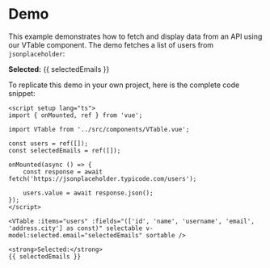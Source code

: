 # Demo

This example demonstrates how to fetch and display data from an API using our VTable component. The demo fetches a list of users from `jsonplaceholder`:

<script setup lang="ts">
    import { onMounted, ref } from 'vue';
    
    import VTable from '../src/components/VTable.vue';

    const users = ref([]);
    const selectedEmails = ref([]);

    onMounted(async () => {
        const response = await fetch('https://jsonplaceholder.typicode.com/users');

        users.value = await response.json();
    });
</script>

<VTable
    :items="users"
    :fields="['id', 'name', 'username', 'email', 'address.city']"
    selectable
    v-model:selected.email="selectedEmails"
    sortable
/>

<strong>Selected:</strong> {{ selectedEmails }}

To replicate this demo in your own project, here is the complete code snippet:

```vue
<script setup lang="ts">
import { onMounted, ref } from 'vue';

import VTable from '../src/components/VTable.vue';

const users = ref([]);
const selectedEmails = ref([]);

onMounted(async () => {
    const response = await fetch('https://jsonplaceholder.typicode.com/users');

    users.value = await response.json();
});
</script>

<VTable :items="users" :fields="(['id', 'name', 'username', 'email', 'address.city'] as const)" selectable v-model:selected.email="selectedEmails" sortable />

<strong>Selected:</strong>
{{ selectedEmails }}
```

<style>
.v-table .handle {
    cursor: grab;
    font-size: 1rem;
}

.v-table .handle::after {
    content: '═';
}
</style>
